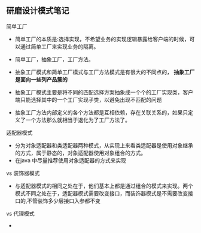 
## 研磨设计模式笔记

简单工厂

* 简单工厂的本质是:选择实现，不希望业务的实现逻辑暴露给客户端的时候，可以通过简单工厂来实现业务的隔离。

* 简单工厂，抽象工厂，工厂方法。
* 抽象工厂模式和简单工厂模式与工厂方法模式是有很大的不同点的， **抽象工厂是面向一些列产品簇的**
* 抽象工厂模式主要是将不同的匹配选择方案抽象成一个个的工厂实现类，客户端只能选择其中的一个工厂实现子类，以避免出现不匹配的问题
* 抽象工厂方法内部定义的各个方法都是互相依赖，存在关联关系的，如果只定义了一个方法那么就相当于退化为了工厂方法了。

适配器模式

* 分为对象适配器和类适配器两种模式，从实现上来看类适配器是使用对象继承的方式，属于静态的，对象适配器使用对象组合的方式。
* 在java 中尽量推荐使用对象适配器的方式来实现

vs 装饰器模式

* 与适配器模式的相同之处在于，他们基本上都是通过组合的模式来实现。两个模式不同之处在于，适配器模式需要改变接口，而装饰器模式是不需要改变接口的,不管装饰多少层接口入参都不变

vs 代理模式

* 
